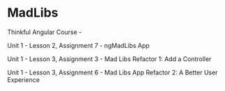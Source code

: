 MadLibs
=======
Thinkful Angular Course - 

Unit 1 - Lesson 2, Assignment 7 - ngMadLibs App

Unit 1 - Lesson 3, Assignment 3 - Mad Libs Refactor 1: Add a Controller

Unit 1 - Lesson 3, Assignment 6 - Mad Libs App Refactor 2: A Better User Experience
